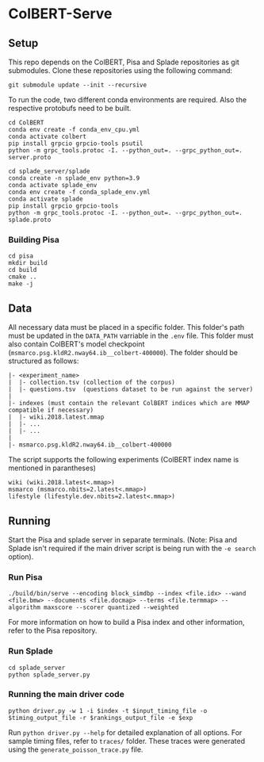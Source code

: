 # ColBERT-Serve

## Setup
This repo depends on the ColBERT, Pisa and Splade repositories as git submodules. Clone these repositories using the following command:
```
git submodule update --init --recursive
```
To run the code, two different conda environments are required. Also the respective protobufs need to be built.
```
cd ColBERT
conda env create -f conda_env_cpu.yml
conda activate colbert
pip install grpcio grpcio-tools psutil
python -m grpc_tools.protoc -I. --python_out=. --grpc_python_out=. server.proto 
```
```
cd splade_server/splade
conda create -n splade_env python=3.9
conda activate splade_env
conda env create -f conda_splade_env.yml
conda activate splade
pip install grpcio grpcio-tools 
python -m grpc_tools.protoc -I. --python_out=. --grpc_python_out=. splade.proto 
```

### Building Pisa
```
cd pisa
mkdir build
cd build
cmake ..
make -j 
```

## Data
All necessary data must be placed in a specific folder. This folder's path must be updated in the `DATA_PATH` varriable in the `.env` file. This folder must also contain ColBERT's model checkpoint (`msmarco.psg.kldR2.nway64.ib__colbert-400000`).
The folder should be structured as follows:
```
|- <experiment_name> 
|  |- collection.tsv (collection of the corpus)
|  |- questions.tsv  (questions dataset to be run against the server)
|
|- indexes (must contain the relevant ColBERT indices which are MMAP compatible if necessary)
|  |- wiki.2018.latest.mmap
|  |- ...
|  |- ...
|
|- msmarco.psg.kldR2.nway64.ib__colbert-400000
```

The script supports the following experiments (ColBERT index name is mentioned in parantheses)
```
wiki (wiki.2018.latest<.mmap>)
msmarco (msmarco.nbits=2.latest<.mmap>)
lifestyle (lifestyle.dev.nbits=2.latest<.mmap>)
```

## Running

Start the Pisa and splade server in separate terminals. (Note: Pisa and Splade isn't required if the main driver script is being run with the `-e search` option).

### Run Pisa
```
./build/bin/serve --encoding block_simdbp --index <file.idx> --wand <file.bmw> --documents <file.docmap> --terms <file.termmap> --algorithm maxscore --scorer quantized --weighted
```
For more information on how to build a Pisa index and other information, refer to the Pisa repository.

### Run Splade
```
cd splade_server
python splade_server.py
```

### Running the main driver code
```
python driver.py -w 1 -i $index -t $input_timing_file -o $timing_output_file -r $rankings_output_file -e $exp
```

Run `python driver.py --help` for detailed explanation of all options.
For sample timing files, refer to `traces/` folder. These traces were generated using the `generate_poisson_trace.py` file. 
